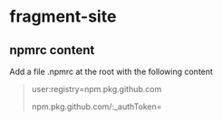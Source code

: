 # fragment-site


## npmrc content

Add a file .npmrc at the root with the following content

> user:registry=npm.pkg.github.com
> 
> npm.pkg.github.com/:_authToken=<token>


